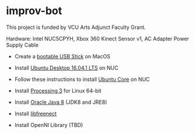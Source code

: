 # improv-bot
This project is funded by VCU Arts Adjunct Faculty Grant. 

Hardware: Intel NUC5CPYH, Xbox 360 Kinect Sensor v1, AC Adapter Power Supply Cable

+ Create a [bootable USB Stick][5] on MacOS

+ Install [Ubuntu Desktop 16.04.1 LTS][6] on NUC

+ Follow these instructions to install [Ubuntu Core][4] on NUC

+ Install [Processing 3][3] for Linux 64-bit

+ Install [Oracle Java 8][1] (JDK8 and JRE8)

+ Install [libfreenect][2]

+ Install OpenNI Library (TBD)

[1]:http://www.webupd8.org/2012/09/install-oracle-java-8-in-ubuntu-via-ppa.html
[2]:https://openkinect.org/wiki/Getting_Started#Ubuntu.2FDebian
[3]:https://processing.org/download/
[4]:https://developer.ubuntu.com/core/get-started/intel-nuc 
[5]:https://tutorials.ubuntu.com/tutorial/tutorial-create-a-usb-stick-on-macos#0
[6]:http://releases.ubuntu.com/16.04.2/ubuntu-16.04.2-desktop-amd64.iso
